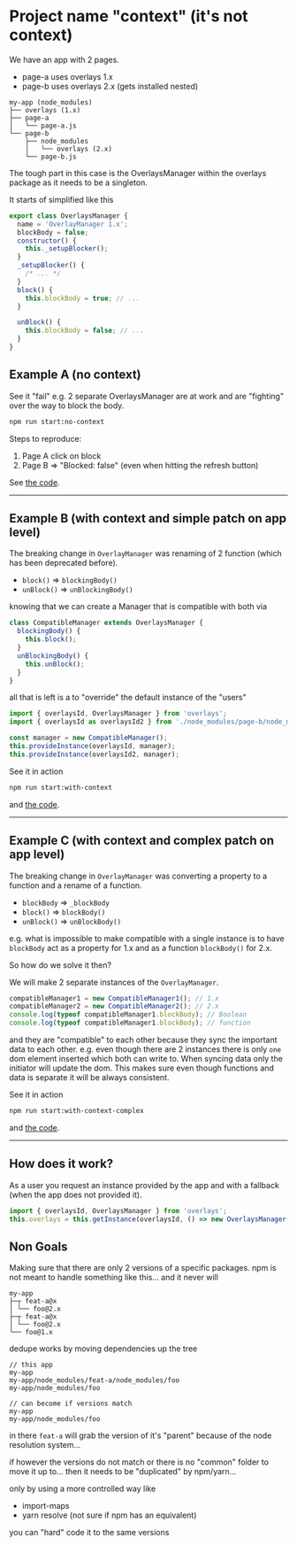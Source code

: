 # Project name "context" (it's not context)

We have an app with 2 pages.

- page-a uses overlays 1.x
- page-b uses overlays 2.x (gets installed nested)

```
my-app (node_modules)
├── overlays (1.x)
├── page-a
│   └── page-a.js
└── page-b
    ├── node_modules
    │   └── overlays (2.x)
    └── page-b.js
```

The tough part in this case is the OverlaysManager within the overlays package as it needs to be a singleton.

It starts of simplified like this

```js
export class OverlaysManager {
  name = 'OverlayManager 1.x';
  blockBody = false;
  constructor() {
    this._setupBlocker();
  }
  _setupBlocker() {
    /* ... */
  }
  block() {
    this.blockBody = true; // ...
  }

  unBlock() {
    this.blockBody = false; // ...
  }
}
```

## Example A (no context)

See it "fail" e.g. 2 separate OverlaysManager are at work and are "fighting" over the way to block the body.

```bash
npm run start:no-context
```

Steps to reproduce:

1. Page A click on block
2. Page B => "Blocked: false" (even when hitting the refresh button)

See [the code](./demo/no-context/demo-app.js).

---

## Example B (with context and simple patch on app level)

The breaking change in `OverlayManager` was renaming of 2 function (which has been deprecated before).

- `block()` => `blockingBody()`
- `unBlock()` => `unBlockingBody()`

knowing that we can create a Manager that is compatible with both via

```js
class CompatibleManager extends OverlaysManager {
  blockingBody() {
    this.block();
  }
  unBlockingBody() {
    this.unBlock();
  }
}
```

all that is left is a to "override" the default instance of the "users"

```js
import { overlaysId, OverlaysManager } from 'overlays';
import { overlaysId as overlaysId2 } from './node_modules/page-b/node_modules/overlays/index.js';

const manager = new CompatibleManager();
this.provideInstance(overlaysId, manager);
this.provideInstance(overlaysId2, manager);
```

See it in action

```bash
npm run start:with-context
```

and [the code](./demo/with-context/demo-app.js).

---

## Example C (with context and complex patch on app level)

The breaking change in `OverlayManager` was converting a property to a function and a rename of a function.

- `blockBody` => `_blockBody`
- `block()` => `blockBody()`
- `unBlock()` => `unBlockBody()`

e.g. what is impossible to make compatible with a single instance is to have `blockBody` act as a property for 1.x and as a function `blockBody()` for 2.x.

So how do we solve it then?

We will make 2 separate instances of the `OverlayManager`.

```js
compatibleManager1 = new CompatibleManager1(); // 1.x
compatibleManager2 = new CompatibleManager2(); // 2.x
console.log(typeof compatibleManager1.blockBody); // Boolean
console.log(typeof compatibleManager1.blockBody); // function
```

and they are "compatible" to each other because they sync the important data to each other.
e.g. even though there are 2 instances there is only `one` dom element inserted which both can write to.
When syncing data only the initiator will update the dom.
This makes sure even though functions and data is separate it will be always consistent.

See it in action

```bash
npm run start:with-context-complex
```

and [the code](./demo/with-context-complex/demo-app.js).

---

## How does it work?

As a user you request an instance provided by the app and with a fallback (when the app does not provided it).

```js
import { overlaysId, OverlaysManager } from 'overlays';
this.overlays = this.getInstance(overlaysId, () => new OverlaysManager());
```

## Non Goals

Making sure that there are only 2 versions of a specific packages.
npm is not meant to handle something like this... and it never will

```
my-app
├─┬ feat-a@x
│ └── foo@2.x
├─┬ feat-a@x
│ └── foo@2.x
└── foo@1.x
```

dedupe works by moving dependencies up the tree

```
// this app
my-app
my-app/node_modules/feat-a/node_modules/foo
my-app/node_modules/foo

// can become if versions match
my-app
my-app/node_modules/foo
```

in there `feat-a` will grab the version of it's "parent" because of the node resolution system...

if however the versions do not match or there is no "common" folder to move it up to... then it needs to be "duplicated" by npm/yarn...

only by using a more controlled way like

- import-maps
- yarn resolve (not sure if npm has an equivalent)

you can "hard" code it to the same versions
